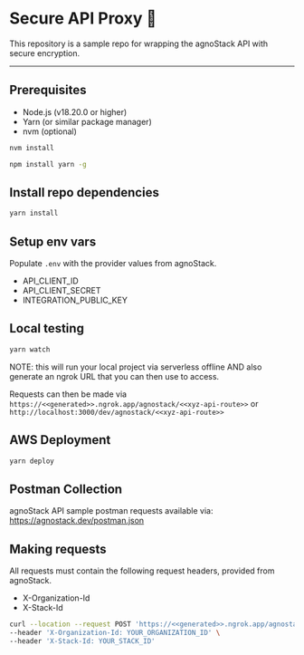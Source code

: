# Secure API Proxy 🚀

This repository is a sample repo for wrapping the agnoStack API with secure encryption.

---

## Prerequisites

- Node.js (v18.20.0 or higher)
- Yarn (or similar package manager)
- nvm (optional)

```bash
nvm install
```

```bash
npm install yarn -g
```

## Install repo dependencies

```bash
yarn install
```

## Setup env vars

Populate `.env` with the provider values from agnoStack.

- API_CLIENT_ID
- API_CLIENT_SECRET
- INTEGRATION_PUBLIC_KEY

## Local testing

```bash
yarn watch
```

NOTE: this will run your local project via serverless offline AND also generate an ngrok URL that you can then use to access.

Requests can then be made via `https://<<generated>>.ngrok.app/agnostack/<<xyz-api-route>>` or `http://localhost:3000/dev/agnostack/<<xyz-api-route>>`

## AWS Deployment

```bash
yarn deploy
```

## Postman Collection

agnoStack API sample postman requests available via: https://agnostack.dev/postman.json

## Making requests

All requests must contain the following request headers, provided from agnoStack.

- X-Organization-Id
- X-Stack-Id

```bash
curl --location --request POST 'https://<<generated>>.ngrok.app/agnostack/orders/12345' \
--header 'X-Organization-Id: YOUR_ORGANIZATION_ID' \
--header 'X-Stack-Id: YOUR_STACK_ID'
```
